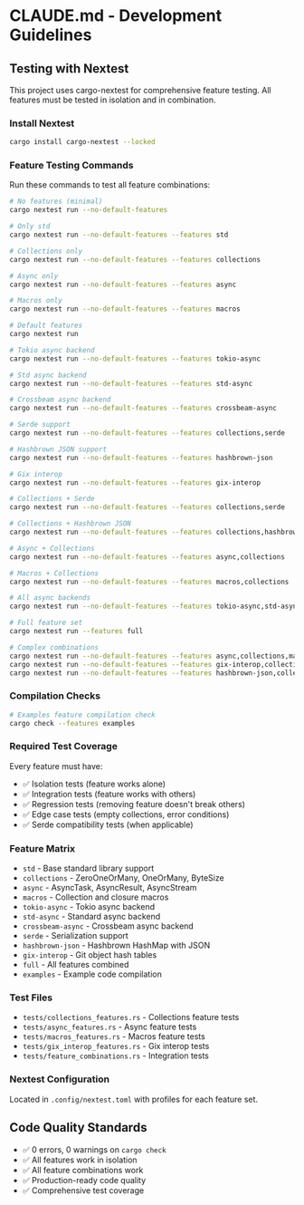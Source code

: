 # CLAUDE.md - Development Guidelines

## Testing with Nextest

This project uses cargo-nextest for comprehensive feature testing. All features must be tested in isolation and in combination.

### Install Nextest
```bash
cargo install cargo-nextest --locked
```

### Feature Testing Commands

Run these commands to test all feature combinations:

```bash
# No features (minimal)
cargo nextest run --no-default-features

# Only std
cargo nextest run --no-default-features --features std

# Collections only  
cargo nextest run --no-default-features --features collections

# Async only
cargo nextest run --no-default-features --features async

# Macros only
cargo nextest run --no-default-features --features macros

# Default features
cargo nextest run

# Tokio async backend
cargo nextest run --no-default-features --features tokio-async

# Std async backend
cargo nextest run --no-default-features --features std-async

# Crossbeam async backend
cargo nextest run --no-default-features --features crossbeam-async

# Serde support
cargo nextest run --no-default-features --features collections,serde

# Hashbrown JSON support
cargo nextest run --no-default-features --features hashbrown-json

# Gix interop
cargo nextest run --no-default-features --features gix-interop

# Collections + Serde
cargo nextest run --no-default-features --features collections,serde

# Collections + Hashbrown JSON
cargo nextest run --no-default-features --features collections,hashbrown-json

# Async + Collections
cargo nextest run --no-default-features --features async,collections

# Macros + Collections
cargo nextest run --no-default-features --features macros,collections

# All async backends
cargo nextest run --no-default-features --features tokio-async,std-async,crossbeam-async

# Full feature set
cargo nextest run --features full

# Complex combinations
cargo nextest run --no-default-features --features async,collections,macros
cargo nextest run --no-default-features --features gix-interop,collections,macros
cargo nextest run --no-default-features --features hashbrown-json,collections,macros
```

### Compilation Checks
```bash
# Examples feature compilation check
cargo check --features examples
```

### Required Test Coverage

Every feature must have:
- ✅ Isolation tests (feature works alone)
- ✅ Integration tests (feature works with others)
- ✅ Regression tests (removing feature doesn't break others)
- ✅ Edge case tests (empty collections, error conditions)
- ✅ Serde compatibility tests (when applicable)

### Feature Matrix

- `std` - Base standard library support
- `collections` - ZeroOneOrMany, OneOrMany, ByteSize
- `async` - AsyncTask, AsyncResult, AsyncStream  
- `macros` - Collection and closure macros
- `tokio-async` - Tokio async backend
- `std-async` - Standard async backend
- `crossbeam-async` - Crossbeam async backend
- `serde` - Serialization support
- `hashbrown-json` - Hashbrown HashMap with JSON
- `gix-interop` - Git object hash tables
- `full` - All features combined
- `examples` - Example code compilation

### Test Files

- `tests/collections_features.rs` - Collections feature tests
- `tests/async_features.rs` - Async feature tests  
- `tests/macros_features.rs` - Macros feature tests
- `tests/gix_interop_features.rs` - Gix interop tests
- `tests/feature_combinations.rs` - Integration tests

### Nextest Configuration

Located in `.config/nextest.toml` with profiles for each feature set.

## Code Quality Standards

- ✅ 0 errors, 0 warnings on `cargo check`
- ✅ All features work in isolation
- ✅ All feature combinations work
- ✅ Production-ready code quality
- ✅ Comprehensive test coverage